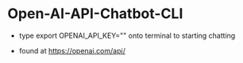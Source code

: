 # Open-AI-API-Chatbot-CLI

- type export OPENAI_API_KEY="<your-API-key-here>" onto terminal to starting chatting

- found at https://openai.com/api/
